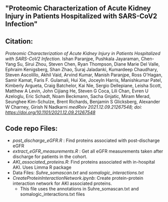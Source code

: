 ## <b>"Proteomic Characterization of Acute Kidney Injury in Patients Hospitalized with SARS-CoV2 Infection"</b>

##  <b>Citation:</b>

<i>Proteomic Characterization of Acute Kidney Injury in Patients Hospitalized with SARS-CoV2 Infection.</i> 
Ishan Paranjpe, Pushkala Jayaraman, Chen-Yang Su, Sirui Zhou, Steven Chen, Ryan Thompson, Diane Marie Del Valle, Ephraim Kenigsberg, Shan Zhao, Suraj   Jaladanki, Kumardeep Chaudhary, Steven Ascolillo, Akhil Vaid, Arvind Kumar, Manish Paranjpe, Ross O’Hagan, Samir Kamat, Faris F. Gulamali, Hui Xie, Joceyln Harris, Manishkumar Patel, Kimberly Argueta, Craig Batchelor, Kai Nie, Sergio Dellepiane, Leisha Scott, Matthew A Levin, John Cijiang He, Steven G Coca, Lili Chan, Evren U Azeloglu, Eric Schadt, Noam Beckmann, Sacha Gnjatic, Miram Merad, Seunghee Kim-Schulze, Brent Richards, Benjamin S Glicksberg, Alexander W Charney, Girish N Nadkarni 
<i>medRxiv 2021.12.09.21267548; doi: https://doi.org/10.1101/2021.12.09.21267548 </i>

## <b>Code repo Files:</b>

- <i>post_discharge_eGFR.R</i> : Find proteins associated with post-discharge eGFR
- <i>extract_eGFR_measurements.R</i> :  Get all eGFR measurements taken after discharge for patients in the cohort.
- <i>AKI_associated_proteins.R</i>: Find proteins associated with in-hospital AKI. Uses Limma R package
- Data Files: <i>Suhre_somascan.txt</i> and <i>somalogic_interactions.txt</i>
- <i>CreateProteinInteractionNetwork.ipynb</i>: Create protein-protein interaction network for AKI associated proteins. 
  - This file uses the annotations in Suhre_somascan.txt and somalogic_interactions.txt files
